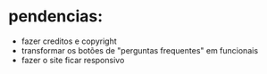 # pendencias:

- fazer creditos e copyright
- transformar os botões de "perguntas frequentes" em funcionais
- fazer o site ficar responsivo
